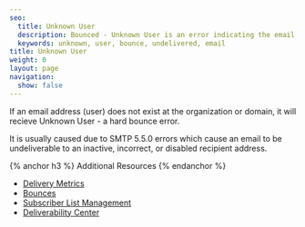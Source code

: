 ```yaml
---
seo:
  title: Unknown User
  description: Bounced - Unknown User is an error indicating the email address does not exist.
  keywords: unknown, user, bounce, undelivered, email
title: Unknown User
weight: 0
layout: page
navigation:
  show: false
---
```


If an email address (user) does not exist at the organization or domain, it will recieve Unknown User - a hard bounce error.

It is usually caused due to SMTP 5.5.0 errors which cause an email to be undeliverable to an inactive, incorrect, or disabled recipient address.

{% anchor h3 %}
Additional Resources
{% endanchor %}

* [Delivery Metrics]({{root_url}}/User_Guide/Statistics/index.html)
* [Bounces]({{root_url}}/Glossary/bounces.html)
* [Subscriber List Management]({{root_url}}/Glossary/subscriber_list_management.html)
* [Deliverability Center](https://sendgrid.com/deliverabilitycenter)